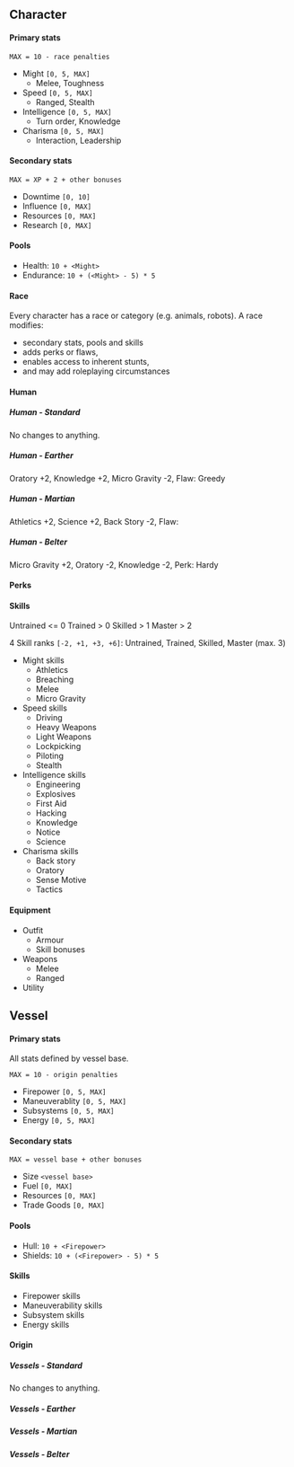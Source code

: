 ## Character

<div class="col-layout-start"></div>

#### Primary stats

`MAX = 10 - race penalties`

* Might `[0, 5, MAX]`
    * Melee, Toughness
* Speed `[0, 5, MAX]`
    * Ranged, Stealth
* Intelligence `[0, 5, MAX]`
    * Turn order, Knowledge
* Charisma `[0, 5, MAX]`
    * Interaction, Leadership

#### Secondary stats

`MAX = XP + 2 + other bonuses`

* Downtime `[0, 10]`
* Influence `[0, MAX]`
* Resources `[0, MAX]`
* Research `[0, MAX]`

#### Pools

* Health: `10 + <Might>`
* Endurance: `10 + (<Might> - 5) * 5`

#### Race

Every character has a race or category (e.g. animals, robots). A race modifies:

* secondary stats, pools and skills
* adds perks or flaws,
* enables access to inherent stunts,
* and may add roleplaying circumstances

#### Human

##### Human - Standard

No changes to anything.

##### Human - Earther

Oratory +2, Knowledge +2, Micro Gravity -2, Flaw: Greedy

##### Human - Martian

Athletics +2, Science +2, Back Story -2, Flaw:

##### Human - Belter

Micro Gravity +2, Oratory -2, Knowledge -2, Perk: Hardy

#### Perks

#### Skills

Untrained <= 0
Trained > 0
Skilled > 1
Master > 2

4 Skill ranks `[-2, +1, +3, +6]`: Untrained, Trained, Skilled, Master (max. 3)

* Might skills
    * Athletics
    * Breaching
    * Melee
    * Micro Gravity
* Speed skills
    * Driving
    * Heavy Weapons
    * Light Weapons
    * Lockpicking
    * Piloting
    * Stealth
* Intelligence skills
    * Engineering
    * Explosives
    * First Aid
    * Hacking
    * Knowledge
    * Notice
    * Science
* Charisma skills
    * Back story
    * Oratory
    * Sense Motive
    * Tactics

#### Equipment

* Outfit
    * Armour
    * Skill bonuses
* Weapons
    * Melee
    * Ranged
* Utility

<div class="col-layout-end"></div>

## Vessel

<div class="col-layout-start"></div>

#### Primary stats

All stats defined by vessel base.

`MAX = 10 - origin penalties`

* Firepower `[0, 5, MAX]`
* Maneuverablity `[0, 5, MAX]`
* Subsystems `[0, 5, MAX]`
* Energy `[0, 5, MAX]`

#### Secondary stats

`MAX = vessel base + other bonuses`

* Size `<vessel base>`
* Fuel `[0, MAX]`
* Resources `[0, MAX]`
* Trade Goods `[0, MAX]`

#### Pools

* Hull: `10 + <Firepower>`
* Shields: `10 + (<Firepower> - 5) * 5`

#### Skills

* Firepower skills
* Maneuverability skills
* Subsystem skills
* Energy skills

#### Origin

##### Vessels - Standard

No changes to anything.

##### Vessels - Earther

##### Vessels - Martian

##### Vessels - Belter

<div class="col-layout-end"></div>
